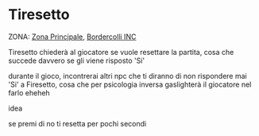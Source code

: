 # Tiresetto


ZONA: [Zona Principale](../Zone/Zona%20Principale.md), [Bordercolli INC](../Zone/Bordercolli%20INC.md)

Tiresetto chiederà al giocatore se vuole resettare la partita, cosa che succede davvero se gli viene risposto 'Si'

durante il gioco, incontrerai altri npc che ti diranno di non rispondere mai 'Si' a Firesetto, cosa che per psicologia inversa gaslighterà il giocatore nel farlo eheheh




idea

se premi di no ti resetta per pochi secondi


